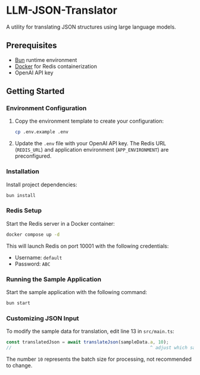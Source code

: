 # LLM-JSON-Translator

A utility for translating JSON structures using large language models.

## Prerequisites

- [Bun](https://bun.sh/) runtime environment
- [Docker](https://www.docker.com/) for Redis containerization
- OpenAI API key

## Getting Started

### Environment Configuration

1. Copy the environment template to create your configuration:
   ```bash
   cp .env.example .env
   ```

2. Update the `.env` file with your OpenAI API key. The Redis URL (`REDIS_URL`) and application environment (`APP_ENVIRONMENT`) are preconfigured.

### Installation

Install project dependencies:

```bash
bun install
```

### Redis Setup

Start the Redis server in a Docker container:

```bash
docker compose up -d
```

This will launch Redis on port 10001 with the following credentials:
- Username: `default`
- Password: `ABC`

### Running the Sample Application

Start the sample application with the following command:

```bash
bun start
```

### Customizing JSON Input

To modify the sample data for translation, edit line 13 in `src/main.ts`:

```typescript
const translatedJson = await translateJson(sampleData.a, 10);
//                                                    ^ adjust which sample json data to translate here
```

The number `10` represents the batch size for processing, not recommended to change.